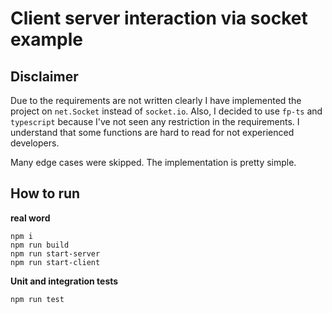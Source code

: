 # Client server interaction via socket example

## Disclaimer

Due to the requirements are not written clearly I have implemented the project on `net.Socket` instead of `socket.io`.
Also, I decided to use `fp-ts` and `typescript` because I've not seen any restriction in the requirements.
I understand that some functions are hard to read for not experienced developers.

Many edge cases were skipped. The implementation is pretty simple. 

## How to run

**real word**

```shell
npm i
npm run build
npm run start-server
npm run start-client
```

**Unit and integration tests**
```shell
npm run test
```





